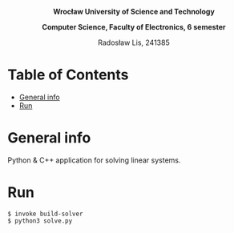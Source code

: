 **<p align="center"> Wrocław University of Science and Technology </p>**
**<p align="center"> Computer Science, Faculty of Electronics, 6 semester </p>**
<p align="center"> Radosław Lis, 241385 </p>

# Table of Contents
- [General info](#desc)
- [Run](#run)

<a name="desc"></a>
# General info
Python & C++ application for solving linear systems.

<a name="run"></a>
# Run

```
$ invoke build-solver
$ python3 solve.py
```

